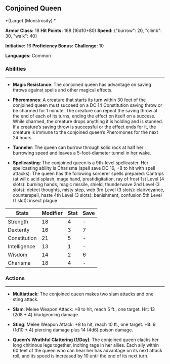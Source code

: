 ## Conjoined Queen
*(Large) (Monstrosity) *

**Armor Class:** 18
**Hit Points:** 168 (16d10+80)
**Speed:** {"burrow": 20, "climb": 30, "walk": 40}

**Initiative:** 16
**Proficiency Bonus:**
**Challenge:** 10

**Languages:** Common

### Abilities
 --- 
- **Magic Resistance**: The conjoined queen has advantage on saving throws against spells and other magical effects.

- **Pheromones**: A creature that starts its turn within 30 feet of the conjoined queen must succeed on a DC 14 Constitution saving throw or be charmed for 1 minute. The creature can repeat the saving throw at the end of each of its turns, ending the effect on itself on a success. While charmed, the creature drops anything it is holding and is stunned. If a creature’s saving throw is successful or the effect ends for it, the creature is immune to the conjoined queen’s Pheromones for the next 24 hours.

- **Tunneler**: The queen can burrow through solid rock at half her burrowing speed and leaves a 5-foot-diameter tunnel in her wake.

- **Spellcasting**: The conjoined queen is a 9th-level spellcaster. Her spellcasting ability is Charisma (spell save DC 16, +8 to hit with spell attacks). The queen has the following sorcerer spells prepared:
Cantrips (at will): acid splash, mage hand, prestidigitation, ray of frost
1st Level (4 slots): burning hands, magic missile, shield, thunderwave
2nd Level (3 slots): detect thoughts, misty step, web
3rd Level (3 slots): clairvoyance, counterspell, haste
4th Level (3 slots): banishment, confusion
5th Level (1 slot): insect plague



| Stats | Modifier | Stat | Save
| ---- | ---- | ---- | ---- |
| Strength | 18 | 4 | - |
| Dexterity | 16 | 3 | 7 |
| Constitution | 21 | 5 | - |
| Intelligence | 13 | 1 | - |
| Wisdom | 14 | 2 | 6 |
| Charisma | 18 | 4 | - |

### Actions
 --- 
- **Multiattack**: The conjoined queen makes two slam attacks and one sting attack.

- **Slam**: Melee Weapon Attack: +8 to hit, reach 5 ft., one target. Hit: 13 (2d8 + 4) bludgeoning damage.

- **Sting**: Melee Weapon Attack: +8 to hit, reach 10 ft., one target. Hit: 9 (1d10 + 4) piercing damage plus 14 (4d6) poison damage.

- **Queen’s Wrathful Clattering (1/Day)**: The conjoined queen clacks her long chitinous legs together, inciting rage in her allies. Each ally within 60 feet of the queen who can hear her has advantage on its next attack roll, and its speed is increased by 10 until the end of its next turn.

